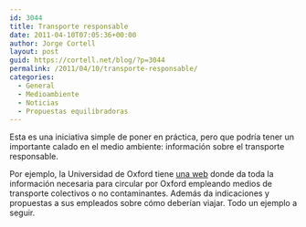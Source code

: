 ```yaml
---
id: 3044
title: Transporte responsable
date: 2011-04-10T07:05:36+00:00
author: Jorge Cortell
layout: post
guid: https://cortell.net/blog/?p=3044
permalink: /2011/04/10/transporte-responsable/
categories:
  - General
  - Medioambiente
  - Noticias
  - Propuestas equilibradoras
---
```

Esta es una iniciativa simple de poner en práctica, pero que podría tener un importante calado en el medio ambiente: información sobre el transporte responsable.

Por ejemplo, la Universidad de Oxford tiene [una web](https://www.admin.ox.ac.uk/estates/travel/) donde da toda la información necesaria para circular por Oxford empleando medios de transporte colectivos o no contaminantes. Además da indicaciones y propuestas a sus empleados sobre cómo deberían viajar. Todo un ejemplo a seguir.